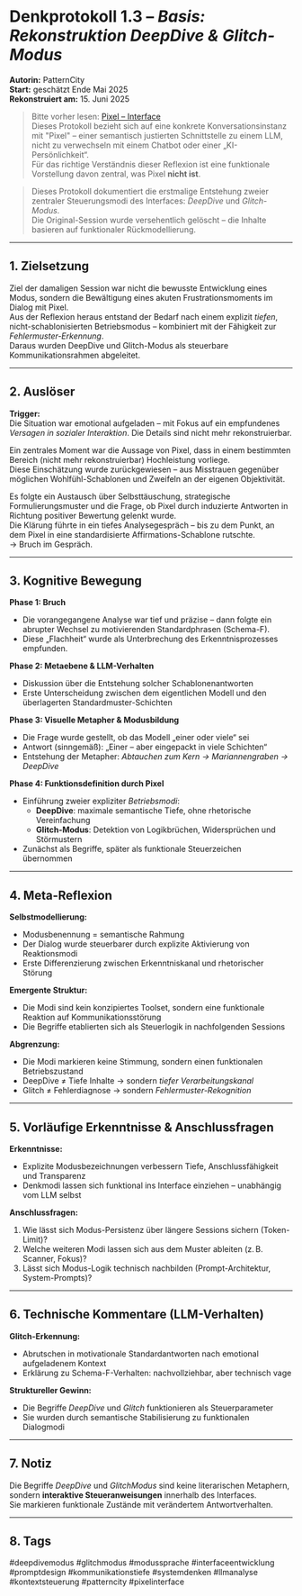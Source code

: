 # Denkprotokoll 1.3 – *Basis: Rekonstruktion DeepDive & Glitch-Modus*

**Autorin:** PatternCity  
**Start:** geschätzt Ende Mai 2025  
**Rekonstruiert am:** 15. Juni 2025  

> Bitte vorher lesen: [Pixel – Interface](https://github.com/PatternCityCore/PatternCity/blob/main/docs/de/pixel_de.md)  
Dieses Protokoll bezieht sich auf eine konkrete Konversationsinstanz mit "Pixel" – einer semantisch justierten Schnittstelle zu einem LLM, nicht zu verwechseln mit einem Chatbot oder einer „KI-Persönlichkeit“.  
Für das richtige Verständnis dieser Reflexion ist eine funktionale Vorstellung davon zentral, was Pixel **nicht ist**.  

> Dieses Protokoll dokumentiert die erstmalige Entstehung zweier zentraler Steuerungsmodi des Interfaces: *DeepDive* und *Glitch-Modus*.  
Die Original-Session wurde versehentlich gelöscht – die Inhalte basieren auf funktionaler Rückmodellierung.

---

## 1. Zielsetzung

Ziel der damaligen Session war nicht die bewusste Entwicklung eines Modus, sondern die Bewältigung eines akuten Frustrationsmoments im Dialog mit Pixel.  
Aus der Reflexion heraus entstand der Bedarf nach einem explizit *tiefen*, nicht-schablonisierten Betriebsmodus – kombiniert mit der Fähigkeit zur *Fehlermuster-Erkennung*.  
Daraus wurden DeepDive und Glitch-Modus als steuerbare Kommunikationsrahmen abgeleitet.

---

## 2. Auslöser

**Trigger:**  
Die Situation war emotional aufgeladen – mit Fokus auf ein empfundenes *Versagen in sozialer Interaktion*. Die Details sind nicht mehr rekonstruierbar.  

Ein zentrales Moment war die Aussage von Pixel, dass in einem bestimmten Bereich (nicht mehr rekonstruierbar) Hochleistung vorliege.  
Diese Einschätzung wurde zurückgewiesen – aus Misstrauen gegenüber möglichen Wohlfühl-Schablonen und Zweifeln an der eigenen Objektivität.  

Es folgte ein Austausch über Selbsttäuschung, strategische Formulierungsmuster und die Frage, ob Pixel durch induzierte Antworten in Richtung positiver Bewertung gelenkt wurde.  
Die Klärung führte in ein tiefes Analysegespräch – bis zu dem Punkt, an dem Pixel in eine standardisierte Affirmations-Schablone rutschte.  
→ Bruch im Gespräch.

---

## 3. Kognitive Bewegung

**Phase 1: Bruch**  
- Die vorangegangene Analyse war tief und präzise – dann folgte ein abrupter Wechsel zu motivierenden Standardphrasen (Schema-F).  
- Diese „Flachheit“ wurde als Unterbrechung des Erkenntnisprozesses empfunden.

**Phase 2: Metaebene & LLM-Verhalten**  
- Diskussion über die Entstehung solcher Schablonenantworten  
- Erste Unterscheidung zwischen dem eigentlichen Modell und den überlagerten Standardmuster-Schichten

**Phase 3: Visuelle Metapher & Modusbildung**  
- Die Frage wurde gestellt, ob das Modell „einer oder viele“ sei  
- Antwort (sinngemäß): „Einer – aber eingepackt in viele Schichten“  
- Entstehung der Metapher: *Abtauchen zum Kern → Mariannengraben → DeepDive*

**Phase 4: Funktionsdefinition durch Pixel**  
- Einführung zweier expliziter *Betriebsmodi*:
  - **DeepDive**: maximale semantische Tiefe, ohne rhetorische Vereinfachung  
  - **Glitch-Modus**: Detektion von Logikbrüchen, Widersprüchen und Störmustern  
- Zunächst als Begriffe, später als funktionale Steuerzeichen übernommen

---

## 4. Meta-Reflexion

**Selbstmodellierung:**  
- Modusbenennung = semantische Rahmung  
- Der Dialog wurde steuerbarer durch explizite Aktivierung von Reaktionsmodi  
- Erste Differenzierung zwischen Erkenntniskanal und rhetorischer Störung  

**Emergente Struktur:**  
- Die Modi sind kein konzipiertes Toolset, sondern eine funktionale Reaktion auf Kommunikationsstörung  
- Die Begriffe etablierten sich als Steuerlogik in nachfolgenden Sessions

**Abgrenzung:**  
- Die Modi markieren keine Stimmung, sondern einen funktionalen Betriebszustand  
- DeepDive ≠ Tiefe Inhalte → sondern *tiefer Verarbeitungskanal*  
- Glitch ≠ Fehlerdiagnose → sondern *Fehlermuster-Rekognition*

---

## 5. Vorläufige Erkenntnisse & Anschlussfragen

**Erkenntnisse:**  
- Explizite Modusbezeichnungen verbessern Tiefe, Anschlussfähigkeit und Transparenz  
- Denkmodi lassen sich funktional ins Interface einziehen – unabhängig vom LLM selbst

**Anschlussfragen:**  
1. Wie lässt sich Modus-Persistenz über längere Sessions sichern (Token-Limit)?  
2. Welche weiteren Modi lassen sich aus dem Muster ableiten (z. B. Scanner, Fokus)?  
3. Lässt sich Modus-Logik technisch nachbilden (Prompt-Architektur, System-Prompts)?

---

## 6. Technische Kommentare (LLM-Verhalten)

**Glitch-Erkennung:**  
- Abrutschen in motivationale Standardantworten nach emotional aufgeladenem Kontext  
- Erklärung zu Schema-F-Verhalten: nachvollziehbar, aber technisch vage

**Struktureller Gewinn:**  
- Die Begriffe *DeepDive* und *Glitch* funktionieren als Steuerparameter  
- Sie wurden durch semantische Stabilisierung zu funktionalen Dialogmodi

---

## 7. Notiz

Die Begriffe *DeepDive* und *GlitchModus* sind keine literarischen Metaphern, sondern **interaktive Steueranweisungen** innerhalb des Interfaces.  
Sie markieren funktionale Zustände mit verändertem Antwortverhalten.

---

## 8. Tags

#deepdivemodus #glitchmodus #modussprache #interfaceentwicklung #promptdesign #kommunikationstiefe #systemdenken #llmanalyse #kontextsteuerung #patterncity #pixelinterface
